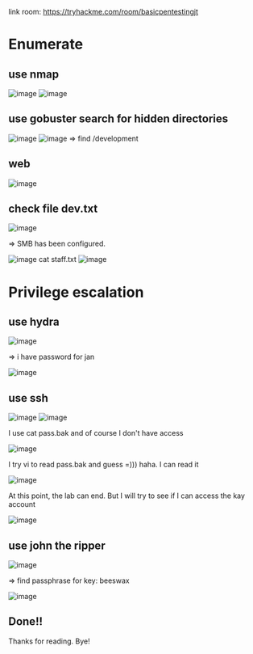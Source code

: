 link room: https://tryhackme.com/room/basicpentestingjt


# Enumerate
## use nmap 

![image](https://github.com/nguyenngocdung18/tryhackme/assets/134156226/a00a946c-5a27-4502-b8fd-b264bf02bb8d)
![image](https://github.com/nguyenngocdung18/tryhackme/assets/134156226/5e8060fb-a12d-40a3-b5e4-f9971bc94b69)
## use gobuster search for hidden directories

![image](https://github.com/nguyenngocdung18/tryhackme/assets/134156226/ca98e89e-00f6-43f5-966a-b1dce9998a7c)
![image](https://github.com/nguyenngocdung18/tryhackme/assets/134156226/01959587-6f4c-4ce7-8225-1d57be11ac2b)
=> find /development

## web

![image](https://github.com/nguyenngocdung18/tryhackme/assets/134156226/6720765f-d53f-466d-82b1-399213582f3f)

## check file dev.txt

![image](https://github.com/nguyenngocdung18/tryhackme/assets/134156226/1118efa9-0b80-4c52-89b7-c918225153b7)

=> SMB has been configured. 

![image](https://github.com/nguyenngocdung18/tryhackme/assets/134156226/c2f3860f-d12a-4a9c-a8b3-e39575cbf0b4)
cat staff.txt
![image](https://github.com/nguyenngocdung18/tryhackme/assets/134156226/26fb0924-80f8-423b-88e2-dd875bd857a9)

# Privilege escalation 
## use hydra

![image](https://github.com/nguyenngocdung18/tryhackme/assets/134156226/85601f7c-e80d-4744-a18f-07ce588b2964)

=> i have password for jan

![image](https://github.com/nguyenngocdung18/tryhackme/assets/134156226/30368076-cdc4-49c6-9dea-d4e6f23c4b4a)

## use ssh

![image](https://github.com/nguyenngocdung18/tryhackme/assets/134156226/2ee18153-2dcb-48e3-a71d-bd741ce046a2)
![image](https://github.com/nguyenngocdung18/tryhackme/assets/134156226/3b434b29-f13e-4b3e-8cf5-2062016a8ace)

I  use cat pass.bak and of course I don't have access

![image](https://github.com/nguyenngocdung18/tryhackme/assets/134156226/ccbe9949-706f-4a64-b153-95b93fc21dc9)

I try vi to read pass.bak and guess =))) haha. I can read it

![image](https://github.com/nguyenngocdung18/tryhackme/assets/134156226/4c98864d-f87e-4bb0-8f04-c238a0a4c083)

At this point, the lab can end. But I will try to see if I can access the kay account

![image](https://github.com/nguyenngocdung18/tryhackme/assets/134156226/71946809-cfb9-4e15-b5a9-5bccbe894dfa)

## use john the ripper
![image](https://github.com/nguyenngocdung18/tryhackme/assets/134156226/d23d7d95-d177-4454-aedf-3c8251360a5b)

=> find passphrase for key: beeswax

![image](https://github.com/nguyenngocdung18/tryhackme/assets/134156226/9478bc4a-ed8f-445c-ac23-41d2971fd01e)
## Done!!
Thanks for reading. Bye!
